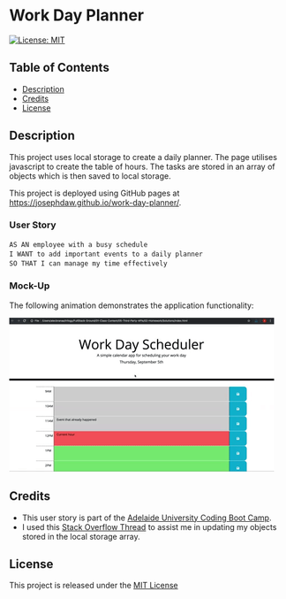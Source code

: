 # Work Day Planner

[![License: MIT](https://img.shields.io/badge/License-MIT-yellow.svg)](https://opensource.org/licenses/MIT)

## Table of Contents
- [Description](#description)
- [Credits](#credits)
- [License](#license)

## Description
This project uses local storage to create a daily planner. The page utilises javascript to create the table of hours. The tasks are stored in an array of objects which is then saved to local storage.

This project is deployed using GitHub pages at https://josephdaw.github.io/work-day-planner/. 

### User Story

```md
AS AN employee with a busy schedule
I WANT to add important events to a daily planner
SO THAT I can manage my time effectively
```

### Mock-Up
The following animation demonstrates the application functionality:

![A user clicks on slots on the color-coded calendar and edits the events.](./assets/img/05-third-party-apis-homework-demo.gif)


## Credits
- This user story is part of the [Adelaide University Coding Boot Camp](https://bootcamps.adelaide.edu.au).
- I used this [Stack Overflow Thread](https://stackoverflow.com/questions/49850253/update-value-of-one-object-in-array) to assist me in updating my objects stored in the local storage array.

## License
This project is released under the [MIT License](LICENSE)